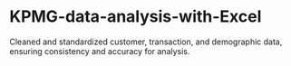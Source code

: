 # KPMG-data-analysis-with-Excel
 Cleaned and standardized customer, transaction, and  demographic data, ensuring consistency and accuracy for  analysis.
